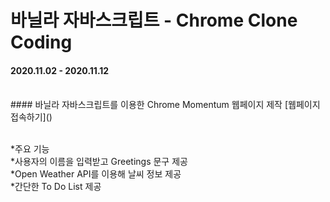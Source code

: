 # 바닐라 자바스크립트 - Chrome Clone Coding  
#### 2020.11.02 - 2020.11.12   
<br>
#### 바닐라 자바스크립트를 이용한 Chrome Momentum 웹페이지 제작    
[웹페이지 접속하기]()
<br>
<br>

*주요 기능   
  *사용자의 이름을 입력받고 Greetings 문구 제공  
  *Open Weather API를 이용해 날씨 정보 제공    
  *간단한 To Do List 제공  
